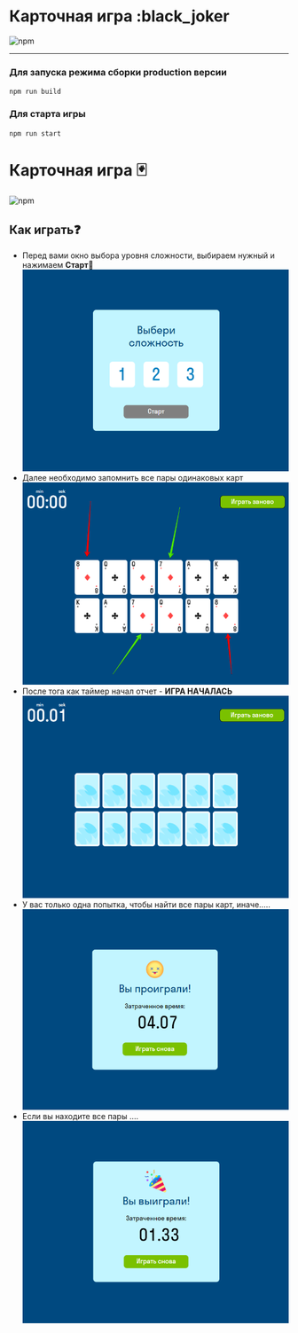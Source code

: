 # Карточная игра :black_joker
![npm](https://img.shields.io/npm/v/npm?color=green) 
___
### Для запуска режима сборки production версии
```
npm run build
```
### Для старта игры
```
npm run start
```
# Карточная игра :black_joker:
![npm](https://img.shields.io/npm/v/npm?color=green)
## Как играть:question:
+ Перед вами окно выбора уровня сложности, выбираем нужный и нажимаем **Старт**:loudspeaker:
  ![choice_level](src/static/img/cards/Card_game%20-%20Google%20Chrome%202023-01-05%2013.48.20.png)
+ Далее необходимо запомнить  все пары одинаковых карт
![cards](src/static/img/cards/Card_game%20-%20Google%20Chrome%202023-01-05%2013.57.21.png)
+ После тога как таймер начал отчет - **ИГРА НАЧАЛАСЬ**
![](src/static/img/cards/Card_game%20-%20Google%20Chrome%202023-01-05%2014.07.21.png)
+ У вас только одна попытка, чтобы найти все пары карт, иначе.....
![lose](src/static/img/cards/Card_game%20-%20Google%20Chrome%202023-01-05%2014.01.58.png)
+ Если вы находите все пары ....
![](src/static/img/cards/Card_game%20-%20Google%20Chrome%202023-01-05%2014.09.02.png)
